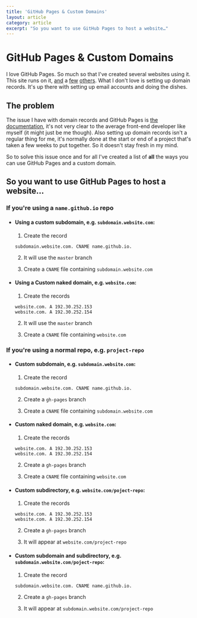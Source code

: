 ```yaml
---
title: 'GitHub Pages & Custom Domains'
layout: article
category: article
excerpt: "So you want to use GitHub Pages to host a website…"
---
```


# GitHub Pages & Custom Domains

I love GitHub Pages. So much so that I've created several websites using it. This site runs on it, [and]() a [few]() [others](). What I don't love is setting up domain records. It's up there with setting up email accounts and doing the dishes.

## The problem

The issue I have with domain records and GitHub Pages is [the documentation](), it's not very clear to the average front-end developer like myself (it might just be me though). Also setting up domain records isn't a regular thing for me, it's normally done at the start or end of a project that's taken a few weeks to put together. So it doesn't stay fresh in my mind.

So to solve this issue once and for all I've created a list of **all** the ways you can use GitHub Pages and a custom domain.

## So you want to use GitHub Pages to host a website...

### If you're using a `name.github.io` repo

- #### Using a custom subdomain, e.g. `subdomain.website.com`:

  1. Create the record
    ```
    subdomain.website.com. CNAME name.github.io.
    ```

  2. It will use the `master` branch

  3. Create a `CNAME` file containing `subdomain.website.com`

- #### Using a Custom naked domain, e.g. `website.com`:

  1. Create the records
  
    ```
    website.com. A 192.30.252.153
    website.com. A 192.30.252.154
    ```

  2. It will use the `master` branch

  3. Create a `CNAME` file containing `website.com`

### If you're using a normal repo, e.g. `project-repo`

- #### Custom subdomain, e.g. `subdomain.website.com`:

  1. Create the record
    ```
    subdomain.website.com. CNAME name.github.io.
    ```

  2. Create a `gh-pages` branch

  3. Create a `CNAME` file containing `subdomain.website.com`

- #### Custom naked domain, e.g. `website.com`:

  1. Create the records
    ```
    website.com. A 192.30.252.153
    website.com. A 192.30.252.154
    ```

  2. Create a `gh-pages` branch

  3. Create a `CNAME` file containing `website.com`

- #### Custom subdirectory, e.g. `website.com/poject-repo`:

  1. Create the records
    ```
    website.com. A 192.30.252.153
    website.com. A 192.30.252.154
    ```

  2. Create a `gh-pages` branch

  3. It will appear at `website.com/project-repo`

- #### Custom subdomain and subdirectory, e.g. `subdomain.website.com/poject-repo`:

  1. Create the record
    ```
    subdomain.website.com. CNAME name.github.io.
    ```

  2. Create a `gh-pages` branch

  3. It will appear at `subdomain.website.com/project-repo`

